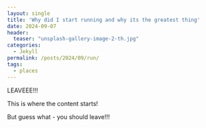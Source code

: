 ```yaml
---
layout: single
title: 'Why did I start running and why its the greatest thing'
date: 2024-09-07
header:
  teaser: "unsplash-gallery-image-2-th.jpg"
categories: 
  - Jekyll
permalink: /posts/2024/09/run/
tags:
  - places
---
```



LEAVEEE!!!



This is where the content starts! 

But guess what - you should leave!!!
